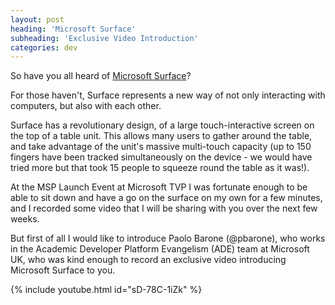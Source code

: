 ```yaml
---
layout: post
heading: 'Microsoft Surface'
subheading: 'Exclusive Video Introduction'
categories: dev
---
```


So have you all heard of [Microsoft Surface](http://microsoft.com/surface)?

For those haven't, Surface represents a new way of not only interacting with computers, but also with each other.

Surface has a revolutionary design, of a large touch-interactive screen on the top of a table unit. This allows many users to gather around the table, and take advantage of the unit's massive multi-touch capacity (up to 150 fingers have been tracked simultaneously on the device - we would have tried more but that took 15 people to squeeze round the table as it was!).

At the MSP Launch Event at Microsoft TVP I was fortunate enough to be able to sit down and have a go on the surface on my own for a few minutes, and I recorded some video that I will be sharing with you over the next few weeks.

But first of all I would like to introduce Paolo Barone (@pbarone), who works in the Academic Developer Platform Evangelism (ADE) team at Microsoft UK, who was kind enough to record an exclusive video introducing Microsoft Surface to you.

{% include youtube.html id="sD-78C-1iZk" %}
